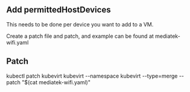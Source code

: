 ## Add permittedHostDevices 

This needs to be done per device you want to add to a VM.

Create a patch file and patch, and example can be found at mediatek-wifi.yaml

## Patch
kubectl patch kubevirt kubevirt --namespace kubevirt --type=merge --patch "$(cat mediatek-wifi.yaml)"
